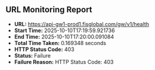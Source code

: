 ## URL Monitoring Report

- **URL:** https://api-gw1-prod1.fisglobal.com/gw/v1/health
- **Start Time:** 2025-10-10T17:19:59.921736
- **End Time:** 2025-10-10T17:20:00.091084
- **Total Time Taken:** 0.169348 seconds
- **HTTP Status Code:** 403
- **Status:** Failure
- **Failure Reason:** HTTP Status Code: 403
